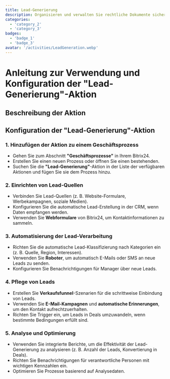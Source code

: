 ```yaml
---
title: Lead-Generierung
description: Organisieren und verwalten Sie rechtliche Dokumente sicher.
categories: 
  - 'category_2'
  - 'category_3'
badges: 
  - 'badge_1'
  - 'badge_3'
avatar: '/activities/LeadGeneration.webp'
---
```


# Anleitung zur Verwendung und Konfiguration der "Lead-Generierung"-Aktion

## Beschreibung der Aktion

## **Konfiguration der "Lead-Generierung"-Aktion**

### 1. Hinzufügen der Aktion zu einem Geschäftsprozess
- Gehen Sie zum Abschnitt **"Geschäftsprozesse"** in Ihrem Bitrix24.
- Erstellen Sie einen neuen Prozess oder öffnen Sie einen bestehenden.
- Suchen Sie die **"Lead-Generierung"**-Aktion in der Liste der verfügbaren Aktionen und fügen Sie sie dem Prozess hinzu.

### 2. Einrichten von Lead-Quellen
- Verbinden Sie Lead-Quellen (z. B. Website-Formulare, Werbekampagnen, soziale Medien).
- Konfigurieren Sie die automatische Lead-Erstellung in der CRM, wenn Daten empfangen werden.
- Verwenden Sie **Webformulare** von Bitrix24, um Kontaktinformationen zu sammeln.

### 3. Automatisierung der Lead-Verarbeitung
- Richten Sie die automatische Lead-Klassifizierung nach Kategorien ein (z. B. Quelle, Region, Interessen).
- Verwenden Sie **Roboter**, um automatisch E-Mails oder SMS an neue Leads zu senden.
- Konfigurieren Sie Benachrichtigungen für Manager über neue Leads.

### 4. Pflege von Leads
- Erstellen Sie **Verkaufsfunnel**-Szenarien für die schrittweise Einbindung von Leads.
- Verwenden Sie **E-Mail-Kampagnen** und **automatische Erinnerungen**, um den Kontakt aufrechtzuerhalten.
- Richten Sie Trigger ein, um Leads in Deals umzuwandeln, wenn bestimmte Bedingungen erfüllt sind.

### 5. Analyse und Optimierung
- Verwenden Sie integrierte Berichte, um die Effektivität der Lead-Generierung zu analysieren (z. B. Anzahl der Leads, Konvertierung in Deals).
- Richten Sie Benachrichtigungen für verantwortliche Personen mit wichtigen Kennzahlen ein.
- Optimieren Sie Prozesse basierend auf Analysedaten.